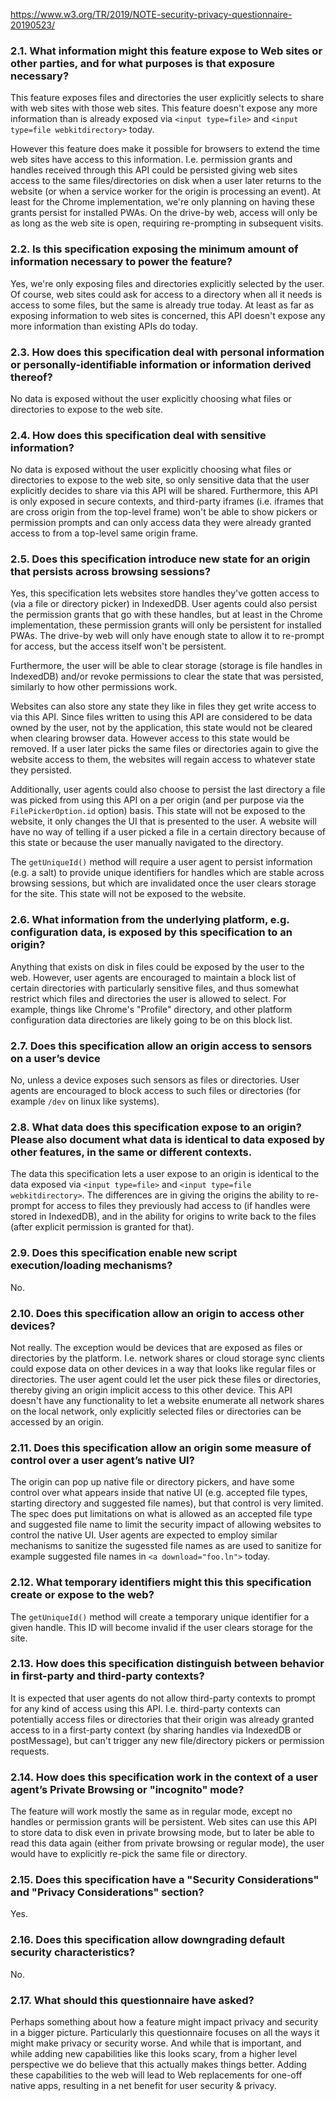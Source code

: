 https://www.w3.org/TR/2019/NOTE-security-privacy-questionnaire-20190523/

### 2.1. What information might this feature expose to Web sites or other parties, and for what purposes is that exposure necessary?

This feature exposes files and directories the user explicitly selects to share with web sites with those web sites. This feature doesn't expose any more information than is already exposed via `<input type=file>` and `<input type=file webkitdirectory>` today.

However this feature does make it possible for browsers to extend the time web sites have access to this information. I.e. permission grants and handles received through this API could be persisted giving web sites access to the same files/directories on disk when a user later returns to the website (or when a service worker for the origin is processing an event). At least for the Chrome implementation, we're only planning on having these grants persist for installed PWAs. On the drive-by web, access will only be as long as the web site is open, requiring re-prompting in subsequent visits.

### 2.2. Is this specification exposing the minimum amount of information necessary to power the feature?

Yes, we're only exposing files and directories explicitly selected by the user. Of course, web sites could ask for access to a directory when all it needs is access to some files, but the same is already true today. At least as far as exposing information to web sites is concerned, this API doesn't expose any more information than existing APIs do today.

### 2.3. How does this specification deal with personal information or personally-identifiable information or information derived thereof?

No data is exposed without the user explicitly choosing what files or directories to expose to the web site.

### 2.4. How does this specification deal with sensitive information?

No data is exposed without the user explicitly choosing what files or directories to expose to the web site, so only sensitive data that the user explicitly decides to share via this API will be shared. Furthermore, this API is only exposed in secure contexts, and third-party iframes (i.e. iframes that are cross origin from the top-level frame) won't be able to show pickers or permission prompts and can only access data they were already granted access to from a top-level same origin frame.

### 2.5. Does this specification introduce new state for an origin that persists across browsing sessions?

Yes, this specification lets websites store handles they've gotten access to (via a file or directory picker) in IndexedDB. User agents could also persist the permission grants that go with these handles, but at least in the Chrome implementation, these permission grants will only be persistent for installed PWAs. The drive-by web will only have enough state to allow it to re-prompt for access, but the access itself won't be persistent.

Furthermore, the user will be able to clear storage (storage is file handles in IndexedDB) and/or revoke permissions to clear the state that was persisted, similarly to how other permissions work.

Websites can also store any state they like in files they get write access to via this API. Since files written to using this API are considered to be data owned by the user, not by the application, this state would not be cleared when clearing browser data. However access to this state would be removed. If a user later picks the same files or directories again to give the website access to them, the websites will regain access to whatever state they persisted.

Additionally, user agents could also choose to persist the last directory a file was picked from using this API on a per origin (and per purpose via the `FilePickerOption.id` option) basis. This state will not be exposed to the website, it only changes the UI that is presented to the user. A website will have no way of telling if a user picked a file in a certain directory because of this state or because the user manually navigated to the directory.

The `getUniqueId()` method will require a user agent to persist information (e.g. a salt) to provide unique identifiers for handles which are stable across browsing sessions, but which are invalidated once the user clears storage for the site. This state will not be exposed to the website.

### 2.6. What information from the underlying platform, e.g. configuration data, is exposed by this specification to an origin?

Anything that exists on disk in files could be exposed by the user to the web. However, user agents are encouraged to maintain a block list of certain directories with particularly sensitive files, and thus somewhat restrict which files and directories the user is allowed to select. For example, things like Chrome's "Profile" directory, and other platform configuration data directories are likely going to be on this block list.

### 2.7. Does this specification allow an origin access to sensors on a user’s device

No, unless a device exposes such sensors as files or directories. User agents are encouraged to block access to such files or directories (for example `/dev` on linux like systems).

### 2.8. What data does this specification expose to an origin? Please also document what data is identical to data exposed by other features, in the same or different contexts.

The data this specification lets a user expose to an origin is identical to the data exposed via `<input type=file>` and `<input type=file webkitdirectory>`. The differences are in giving the origins the ability to re-prompt for access to files they previously had access to (if handles were stored in IndexedDB), and in the ability for origins to write back to the files (after explicit permission is granted for that).

### 2.9. Does this specification enable new script execution/loading mechanisms?

No.

### 2.10. Does this specification allow an origin to access other devices?

Not really. The exception would be devices that are exposed as files or directories by the platform. I.e. network shares or cloud storage sync clients could expose data on other devices in a way that looks like regular files or directories. The user agent could let the user pick these files or directories, thereby giving an origin implicit access to this other device. This API doesn't have any functionality to let a website enumerate all network shares on the local network, only explicitly selected files or directories can be accessed by an origin.

### 2.11. Does this specification allow an origin some measure of control over a user agent’s native UI?

The origin can pop up native file or directory pickers, and have some control over what appears inside that native UI (e.g. accepted file types, starting directory and suggested file names), but that control is very limited. The spec does put limitations on what is allowed as an accepted file type and suggested file name to limit the security impact of allowing websites to control the native UI. User agents are expected to employ similar mechanisms to sanitize the sugessted file names as are used to sanitize for example suggested file names in `<a download="foo.ln">` today.

### 2.12. What temporary identifiers might this this specification create or expose to the web?

The `getUniqueId()` method will create a temporary unique identifier for a given handle. This ID will become invalid if the user clears storage for the site.

### 2.13. How does this specification distinguish between behavior in first-party and third-party contexts?

It is expected that user agents do not allow third-party contexts to prompt for any kind of access using this API. I.e. third-party contexts can potentially access files or directories that their origin was already granted access to in a first-party context (by sharing handles via IndexedDB or postMessage), but can't trigger any new file/directory pickers or permission requests.

### 2.14. How does this specification work in the context of a user agent’s Private Browsing or "incognito" mode?

The feature will work mostly the same as in regular mode, except no handles or permission grants will be persistent. Web sites can use this API to store data to disk even in private browsing mode, but to later be able to read this data again (either from private browsing or regular mode), the user would have to explicitly re-pick the same file or directory.

### 2.15. Does this specification have a "Security Considerations" and "Privacy Considerations" section?

Yes.

### 2.16. Does this specification allow downgrading default security characteristics?

No.

### 2.17. What should this questionnaire have asked?

Perhaps something about how a feature might impact privacy and security in a bigger picture. Particularly this questionnaire focuses on all the ways it might make privacy or security worse. And while that is important, and while adding new capabilities like this looks scary, from a higher level perspective we do believe that this actually makes things better. Adding these capabilities to the web will lead to Web replacements for one-off native apps, resulting in a net benefit for user security & privacy.
